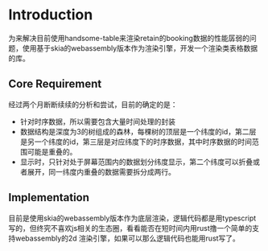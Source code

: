 # Introduction

为来解决目前使用handsome-table来渲染retain的booking数据的性能孱弱的问题，使用基于skia的webassembly版本作为渲染引擎，开发一个渲染类表格数据的库。

## Core Requirement

经过两个月断断续续的分析和尝试，目前的确定的是：

- 针对时序数据，所以需要包含大量时间处理的封装
- 数据结构是深度为3的树组成的森林，每棵树的顶层是一个纬度的id，第二层是另一个纬度的id，第三层是对应纬度下的时序数据，其中时序数据的时间范围可能是重叠的。
- 显示时，只针对处于屏幕范围内的数据划分纬度显示，第二个纬度可以折叠或者展开，同一纬度内重叠的数据需要拆分成两行。

## Implementation

目前是使用skia的webassembly版本作为底层渲染，逻辑代码都是用typescript写的，但终究不喜欢js相关的生态圈，看看能否在短时间内用rust撸一个简单的支持webassembly的2d
渲染引擎，如果可以那么逻辑代码也能用rust写了。
